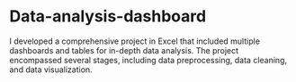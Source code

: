 # Data-analysis-dashboard
I developed a comprehensive project in Excel that included multiple dashboards and tables for in-depth data analysis. The project encompassed several stages, including data preprocessing, data cleaning, and data visualization.
